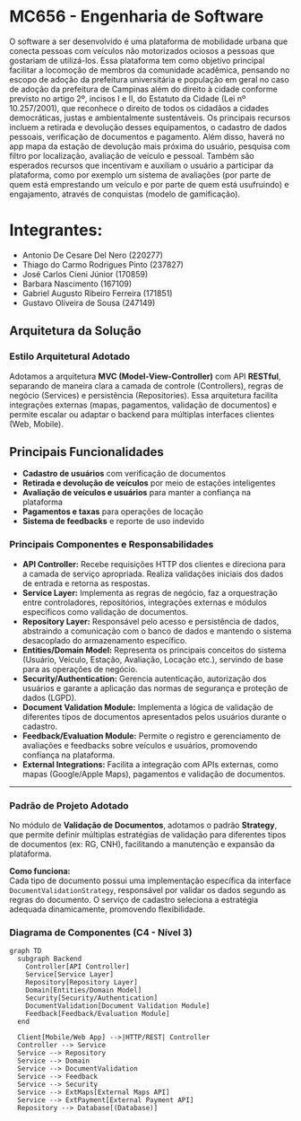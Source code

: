 # MC656 - Engenharia de Software

O software a ser desenvolvido é uma plataforma de mobilidade urbana que conecta pessoas 
com veículos não motorizados ociosos a pessoas que gostariam de utilizá-los. Essa plataforma tem 
como objetivo principal facilitar a locomoção de membros da comunidade acadêmica, pensando no 
escopo de adoção da prefeitura universitária e população em geral no caso de adoção da prefeitura 
de Campinas além do direito à cidade conforme previsto no artigo 2º, incisos I e II, do Estatuto da 
Cidade (Lei nº 10.257/2001), que reconhece o direito de todos os cidadãos a cidades democráticas, 
justas e ambientalmente sustentáveis. Os principais recursos incluem a retirada e devolução desses 
equipamentos, o cadastro de dados pessoais, verificação de documentos e pagamento. Além disso, 
haverá no app mapa da estação de devolução mais próxima do usuário, pesquisa com filtro por 
localização, avaliação de veículo e pessoal. Também são esperados recursos que incentivam e 
auxiliam o usuário a participar da plataforma, como por exemplo um sistema de avaliações (por parte 
de quem está emprestando um veículo e por parte de quem está usufruindo) e engajamento, através 
de conquistas (modelo de gamificação).

# Integrantes:

- Antonio De Cesare Del Nero (220277)
- Thiago do Carmo Rodrigues Pinto (237827)
- José Carlos Cieni Júnior (170859)
- Barbara Nascimento (167109)
- Gabriel Augusto Ribeiro Ferreira (171851)
- Gustavo Oliveira de Sousa (247149)

## Arquitetura da Solução

### Estilo Arquitetural Adotado

Adotamos a arquitetura **MVC (Model-View-Controller)** com API **RESTful**, separando de maneira clara a camada de controle (Controllers), regras de negócio (Services) e persistência (Repositories). Essa arquitetura facilita integrações externas (mapas, pagamentos, validação de documentos) e permite escalar ou adaptar o backend para múltiplas interfaces clientes (Web, Mobile).

## Principais Funcionalidades

- **Cadastro de usuários** com verificação de documentos
- **Retirada e devolução de veículos** por meio de estações inteligentes
- **Avaliação de veículos e usuários** para manter a confiança na plataforma
- **Pagamentos e taxas** para operações de locação
- **Sistema de feedbacks** e reporte de uso indevido


### Principais Componentes e Responsabilidades

- **API Controller:** Recebe requisições HTTP dos clientes e direciona para a camada de serviço apropriada. Realiza validações iniciais dos dados de entrada e retorna as respostas.
- **Service Layer:** Implementa as regras de negócio, faz a orquestração entre controladores, repositórios, integrações externas e módulos específicos como validação de documentos.
- **Repository Layer:** Responsável pelo acesso e persistência de dados, abstraindo a comunicação com o banco de dados e mantendo o sistema desacoplado do armazenamento específico.
- **Entities/Domain Model:** Representa os principais conceitos do sistema (Usuário, Veículo, Estação, Avaliação, Locação etc.), servindo de base para as operações de negócio.
- **Security/Authentication:** Gerencia autenticação, autorização dos usuários e garante a aplicação das normas de segurança e proteção de dados (LGPD).
- **Document Validation Module:** Implementa a lógica de validação de diferentes tipos de documentos apresentados pelos usuários durante o cadastro.
- **Feedback/Evaluation Module:** Permite o registro e gerenciamento de avaliações e feedbacks sobre veículos e usuários, promovendo confiança na plataforma.
- **External Integrations:** Facilita a integração com APIs externas, como mapas (Google/Apple Maps), pagamentos e validação de documentos.

---
### Padrão de Projeto Adotado

No módulo de **Validação de Documentos**, adotamos o padrão **Strategy**, que permite definir múltiplas estratégias de validação para diferentes tipos de documentos (ex: RG, CNH), facilitando a manutenção e expansão da plataforma.

**Como funciona:**  
Cada tipo de documento possui uma implementação específica da interface `DocumentValidationStrategy`, responsável por validar os dados segundo as regras do documento. O serviço de cadastro seleciona a estratégia adequada dinamicamente, promovendo flexibilidade.

### Diagrama de Componentes (C4 - Nível 3)

```mermaid
graph TD
  subgraph Backend
    Controller[API Controller]
    Service[Service Layer]
    Repository[Repository Layer]
    Domain[Entities/Domain Model]
    Security[Security/Authentication]
    DocumentValidation[Document Validation Module]
    Feedback[Feedback/Evaluation Module]
  end

  Client[Mobile/Web App] -->|HTTP/REST| Controller
  Controller --> Service
  Service --> Repository
  Service --> Domain
  Service --> DocumentValidation
  Service --> Feedback
  Service --> Security
  Service --> ExtMaps[External Maps API]
  Service --> ExtPayment[External Payment API]
  Repository --> Database[(Database)]


